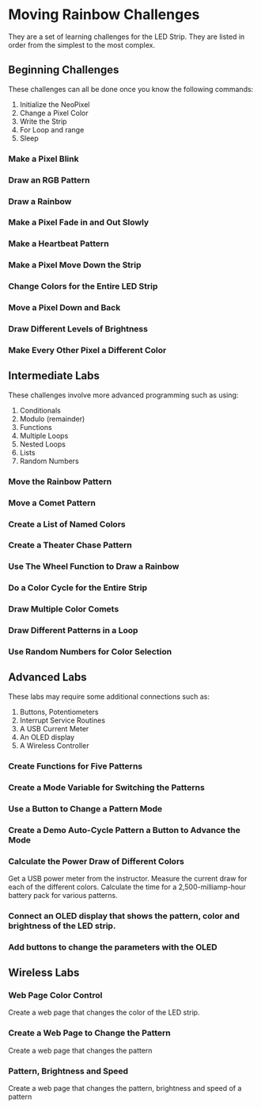 # Moving Rainbow Challenges

They are a set of learning challenges for the LED Strip.  They are listed in order from the simplest to the most complex.

## Beginning Challenges

These challenges can all be done once you know the following commands:

1. Initialize the NeoPixel
2. Change a Pixel Color
3. Write the Strip
4. For Loop and range
5. Sleep

### Make a Pixel Blink

### Draw an RGB Pattern

### Draw a Rainbow

### Make a Pixel Fade in and Out Slowly

### Make a Heartbeat Pattern

### Make a Pixel Move Down the Strip

### Change Colors for the Entire LED Strip

### Move a Pixel Down and Back

### Draw Different Levels of Brightness

### Make Every Other Pixel a Different Color

## Intermediate Labs

These challenges involve more advanced programming such as using:

1. Conditionals
2. Modulo (remainder)
3. Functions
4. Multiple Loops
5. Nested Loops
6. Lists
7. Random Numbers

### Move the Rainbow Pattern

### Move a Comet Pattern

### Create a List of Named Colors

### Create a Theater Chase Pattern

### Use The Wheel Function to Draw a Rainbow

### Do a Color Cycle for the Entire Strip

### Draw Multiple Color Comets

### Draw Different Patterns in a Loop

### Use Random Numbers for Color Selection

## Advanced Labs

These labs may require some additional connections such as:

1. Buttons, Potentiometers
2. Interrupt Service Routines
3. A USB Current Meter
4. An OLED display
5. A Wireless Controller

### Create Functions for Five Patterns

### Create a Mode Variable for Switching the Patterns

### Use a Button to Change a Pattern Mode

### Create a Demo Auto-Cycle Pattern a Button to Advance the Mode

### Calculate the Power Draw of Different Colors

Get a USB power meter from the instructor.  Measure the current draw for each of the different colors.  Calculate the time for a 2,500-milliamp-hour battery pack for various patterns.

### Connect an OLED display that shows the pattern, color and brightness of the LED strip.

### Add buttons to change the parameters with the OLED

## Wireless Labs

### Web Page Color Control

Create a web page that changes the color of the LED strip.

### Create a Web Page to Change the Pattern

Create a web page that changes the pattern

### Pattern, Brightness and Speed

Create a web page that changes the pattern, brightness and speed of a pattern

